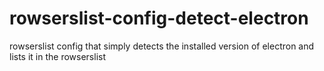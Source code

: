 # rowserslist-config-detect-electron

rowserslist config that simply detects the installed version of electron and lists it in the rowserslist
